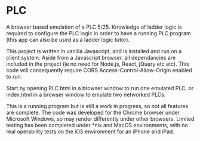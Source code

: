 # PLC
A browser based emulation of a PLC 5/25.  Knowledge of ladder logic is required to configure the PLC logic in order to have a running PLC program (this app can also be used as a ladder logic tutor).

This project is written in vanilla Javascript, and is installed and run on a client system. Aside from a Javascript browser, all dependancies are included in the project (ie no need for Node.js, React, jQuery etc etc). This code will consequently require CORS Access-Control-Allow-Origin enabled to run.

Start by opening PLC.html in a browser window to run one emulated PLC, or index.html in a browser window to emulate two networked PLCs.

This is a running program but is still a work in progress, so not all features are complete. The code was developed for the Chrome browser under Microsoft Windows, so may render differently under other browsers. Limited testing has been completed under *nix and MacOS environments, with no real operability tests on the iOS environment for an iPhone and iPad.

